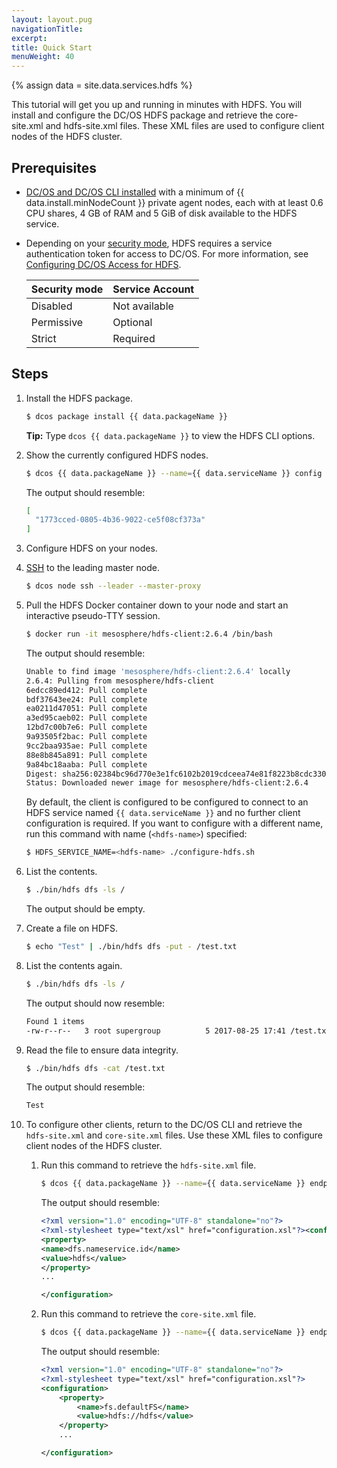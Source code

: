 ```yaml
---
layout: layout.pug
navigationTitle:
excerpt:
title: Quick Start
menuWeight: 40
---
```

{% assign data = site.data.services.hdfs %}

This tutorial will get you up and running in minutes with HDFS. You will install and configure the DC/OS HDFS package and retrieve the core-site.xml and hdfs-site.xml files. These XML files are used to configure client nodes of the HDFS cluster.

## Prerequisites

-  [DC/OS and DC/OS CLI installed](https://docs.mesosphere.com/latest/installing/) with a minimum of {{ data.install.minNodeCount }} private agent nodes, each with at least 0.6 CPU shares, 4 GB of RAM and 5 GiB of disk available to the HDFS service.
-  Depending on your [security mode](https://docs.mesosphere.com/latest/overview/security/security-modes/), HDFS requires a service authentication token for access to DC/OS. For more information, see [Configuring DC/OS Access for HDFS](https://docs.mesosphere.com/services/hdfs/hdfs-auth/).

   | Security mode | Service Account |
   |---------------|-----------------------|
   | Disabled      | Not available   |
   | Permissive    | Optional   |
   | Strict        | Required |

## Steps

1.  Install the HDFS package.

    ```bash
    $ dcos package install {{ data.packageName }}
    ```

    **Tip:** Type `dcos {{ data.packageName }}` to view the HDFS CLI options.


1.  Show the currently configured HDFS nodes.

    ```bash
    $ dcos {{ data.packageName }} --name={{ data.serviceName }} config list
    ```

    The output should resemble:

    ```bash
    [
      "1773cced-0805-4b36-9022-ce5f08cf373a"
    ]
    ```

1.  Configure HDFS on your nodes.

1.  [SSH](https://docs.mesosphere.com/latest/administering-clusters/sshcluster/) to the leading master node.

    ```bash
    $ dcos node ssh --leader --master-proxy
    ```

1.  Pull the HDFS Docker container down to your node and start an interactive pseudo-TTY session.

    ```bash
    $ docker run -it mesosphere/hdfs-client:2.6.4 /bin/bash
    ```

    The output should resemble:

    ```bash
    Unable to find image 'mesosphere/hdfs-client:2.6.4' locally
    2.6.4: Pulling from mesosphere/hdfs-client
    6edcc89ed412: Pull complete
    bdf37643ee24: Pull complete
    ea0211d47051: Pull complete
    a3ed95caeb02: Pull complete
    12bd7c00b7e6: Pull complete
    9a93505f2bac: Pull complete
    9cc2baa935ae: Pull complete
    88e8b845a891: Pull complete
    9a84bc18aaba: Pull complete
    Digest: sha256:02384bc96d770e3e1fc6102b2019cdceea74e81f8223b8cdc330a499f1df733e
    Status: Downloaded newer image for mesosphere/hdfs-client:2.6.4
    ```

    By default, the client is configured to be configured to connect to an HDFS service named `{{ data.serviceName }}` and no further client configuration is required. If you want to configure with a different name, run this command with name (`<hdfs-name>`) specified:

    ```bash
    $ HDFS_SERVICE_NAME=<hdfs-name> ./configure-hdfs.sh
    ```

1.  List the contents.

    ```bash
    $ ./bin/hdfs dfs -ls /
    ```

    The output should be empty.

1.  Create a file on HDFS.

    ```bash
    $ echo "Test" | ./bin/hdfs dfs -put - /test.txt
    ```

1.  List the contents again.

    ```bash
    $ ./bin/hdfs dfs -ls /
    ```

    The output should now resemble:

    ```bash
    Found 1 items
    -rw-r--r--   3 root supergroup          5 2017-08-25 17:41 /test.txt
    ```

1.  Read the file to ensure data integrity.

    ```bash
    $ ./bin/hdfs dfs -cat /test.txt
    ```

    The output should resemble:
    ```bash
    Test
    ```


1.  To configure other clients, return to the DC/OS CLI and retrieve the `hdfs-site.xml` and `core-site.xml` files. Use these XML files to configure client nodes of the HDFS cluster.

    1.  Run this command to retrieve the `hdfs-site.xml` file.

        ```bash
        $ dcos {{ data.packageName }} --name={{ data.serviceName }} endpoints hdfs-site.xml
        ```

        The output should resemble:

        ```xml
        <?xml version="1.0" encoding="UTF-8" standalone="no"?>
        <?xml-stylesheet type="text/xsl" href="configuration.xsl"?><configuration>
        <property>
        <name>dfs.nameservice.id</name>
        <value>hdfs</value>
        </property>
        ...

        </configuration>
        ```

    1.  Run this command to retrieve the `core-site.xml` file.

        ```bash
        $ dcos {{ data.packageName }} --name={{ data.serviceName }} endpoints core-site.xml
        ```

        The output should resemble:

        ```xml
        <?xml version="1.0" encoding="UTF-8" standalone="no"?>
        <?xml-stylesheet type="text/xsl" href="configuration.xsl"?>
        <configuration>
            <property>
                <name>fs.defaultFS</name>
                <value>hdfs://hdfs</value>
            </property>
            ...

        </configuration>
        ```
